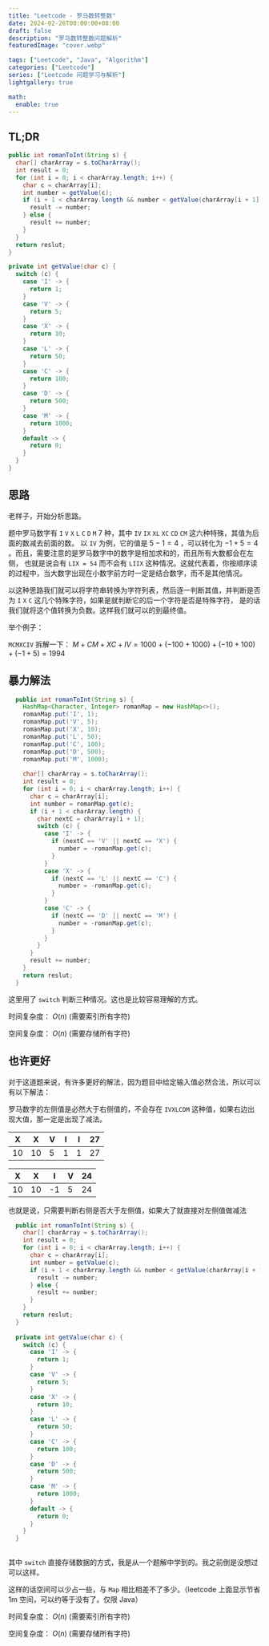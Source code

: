 ```yaml
---
title: "Leetcode - 罗马数转整数"
date: 2024-02-26T00:00:00+08:00
draft: false
description: "罗马数转整数问题解析"
featuredImage: "cover.webp"

tags: ["Leetcode", "Java", "Algorithm"]
categories: ["Leetcode"]
series: ["Leetcode 问题学习与解析"]
lightgallery: true

math:
  enable: true
---
```


## TL;DR

```java
public int romanToInt(String s) {
  char[] charArray = s.toCharArray();
  int result = 0;
  for (int i = 0; i < charArray.length; i++) {
    char c = charArray[i];
    int number = getValue(c);
    if (i + 1 < charArray.length && number < getValue(charArray[i + 1])) {
      result -= number;
    } else {
      result += number;
    }
  }
  return reslut;
}

private int getValue(char c) {
  switch (c) {
    case 'I' -> {
      return 1;
    }
    case 'V' -> {
      return 5;
    }
    case 'X' -> {
      return 10;
    }
    case 'L' -> {
      return 50;
    }
    case 'C' -> {
      return 100;
    }
    case 'D' -> {
      return 500;
    }
    case 'M' -> {
      return 1000;
    }
    default -> {
      return 0;
    }
  }
}

```
## 思路

老样子，开始分析思路。

题中罗马数字有 `I` `V` `X` `L` `C` `D` `M` 7 种，其中 `IV` `IX` `XL` `XC` `CD` `CM` 这六种特殊，其值为后面的数减去前面的数。
以 `IV` 为例，它的值是 $5 - 1 = 4$ ，可以转化为 $-1 + 5 = 4$ 。而且，需要注意的是罗马数字中的数字是相加求和的，而且所有大数都会在左侧，
也就是说会有 `LIX = 54` 而不会有 `LIIX` 这种情况。这就代表着，你按顺序读的过程中，当大数字出现在小数字前方时一定是结合数字，而不是其他情况。

以这种思路我们就可以将字符串转换为字符列表，然后逐一判断其值，并判断是否为 `I` `X` `C` 这几个特殊字符，如果是就判断它的后一个字符是否是特殊字符，
是的话我们就将这个值转换为负数。这样我们就可以的到最终值。

举个例子：

  `MCMXCIV` 拆解一下： $M + CM + XC + IV =  1000 + (-100 + 1000) + (-10 + 100) + (-1 + 5) = 1994$

## 暴力解法

```java
  public int romanToInt(String s) {
    HashMap<Character, Integer> romanMap = new HashMap<>();
    romanMap.put('I', 1);
    romanMap.put('V', 5);
    romanMap.put('X', 10);
    romanMap.put('L', 50);
    romanMap.put('C', 100);
    romanMap.put('D', 500);
    romanMap.put('M', 1000);
  
    char[] charArray = s.toCharArray();
    int result = 0;
    for (int i = 0; i < charArray.length; i++) {
      char c = charArray[i];
      int number = romanMap.get(c);
      if (i + 1 < charArray.length) {
        char nextC = charArray[i + 1];
        switch (c) {
          case 'I' -> {
            if (nextC == 'V' || nextC == 'X') {
              number = -romanMap.get(c);
            }
          }
          case 'X' -> {
            if (nextC == 'L' || nextC == 'C') {
              number = -romanMap.get(c);
            }
          }
          case 'C' -> {
            if (nextC == 'D' || nextC == 'M') {
              number = -romanMap.get(c);
            }
          }
        }
      }
      result += number;
    }
    return reslut;
  }
```

这里用了 `switch` 判断三种情况。这也是比较容易理解的方式。

时间复杂度： $O(n)$ (需要索引所有字符)

空间复杂度： $O(n)$ (需要存储所有字符)

## 也许更好

对于这道题来说，有许多更好的解法，因为题目中给定输入值必然合法，所以可以有以下解法：

罗马数字的左侧值是必然大于右侧值的，不会存在 `IVXLCDM` 这种值，如果右边出现大值，那一定是出现了减法。

| X | X | V | I | I | 27 |
|---|---|---|---|---|---|
| 10 | 10 | 5 | 1 | 1 | 27 |

| X | X | I | V | 24 |
|---|---|---|---|---|
| 10 | 10 | -1 | 5 | 24 |

也就是说，只需要判断右侧是否大于左侧值，如果大了就直接对左侧值做减法

```java
  public int romanToInt(String s) {
    char[] charArray = s.toCharArray();
    int result = 0;
    for (int i = 0; i < charArray.length; i++) {
      char c = charArray[i];
      int number = getValue(c);
      if (i + 1 < charArray.length && number < getValue(charArray[i + 1])) {
        result -= number;
      } else {
        result += number;
      }
    }
    return reslut;
  }
  
  private int getValue(char c) {
    switch (c) {
      case 'I' -> {
        return 1;
      }
      case 'V' -> {
        return 5;
      }
      case 'X' -> {
        return 10;
      }
      case 'L' -> {
        return 50;
      }
      case 'C' -> {
        return 100;
      }
      case 'D' -> {
        return 500;
      }
      case 'M' -> {
        return 1000;
      }
      default -> {
        return 0;
      }
    }
  }
  
```

其中 `switch` 直接存储数据的方式，我是从一个题解中学到的。我之前倒是没想过可以这样。

这样的话空间可以少占一些，与 `Map` 相比相差不了多少。（leetcode 上面显示节省 1m 空间，可以约等于没有了。仅限 Java）

时间复杂度： $O(n)$ (需要索引所有字符)

空间复杂度： $O(n)$ (需要存储所有字符)
